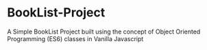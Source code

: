 # BookList-Project
A Simple BookList Project built using the concept of Object Oriented Programming (ES6) classes in Vanilla Javascript

